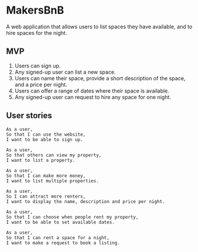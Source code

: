 # MakersBnB

A web application that allows users to list spaces they have available, and to hire spaces for the night.

## MVP

1. Users can sign up.
2. Any signed-up user can list a new space.
3. Users can name their space, provide a short description of the space, and a price per night.
4. Users can offer a range of dates where their space is available.
5. Any signed-up user can request to hire any space for one night.

## User stories

```
As a user,
So that I can use the website,
I want to be able to sign up.

As a user, 
So that others can view my property,
I want to list a property.

As a user,
So that I can make more money,
I want to list multiple properties.

As a user,
So I can attract more renters,
I want to display the name, description and price per night.

As a user,
So that I can choose when people rent my property,
I want to be able to set available dates.

As a user,
So that I can rent a space for a night,
I want to make a request to book a listing.

```